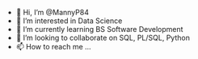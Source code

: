 - 👋 Hi, I’m @MannyP84
- 👀 I’m interested in Data Science
- 🌱 I’m currently learning BS Software Development
- 💞️ I’m looking to collaborate on SQL, PL/SQL, Python
- 📫 How to reach me ...

<!---
MannyP84/MannyP84 is a ✨ special ✨ repository because its `README.md` (this file) appears on your GitHub profile.
You can click the Preview link to take a look at your changes.
--->
